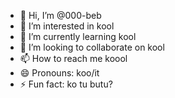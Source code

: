 - 👋 Hi, I’m @000-beb
- 👀 I’m interested in kool
- 🌱 I’m currently learning kool
- 💞️ I’m looking to collaborate on kool
- 📫 How to reach me koool
- 😄 Pronouns: koo/it
- ⚡ Fun fact: ko tu butu?

<!---
000-beb/000-beb is a ✨ special ✨ repository because its `README.md` (this file) appears on your GitHub profile.
You can click the Preview link to take a look at your changes.
--->
